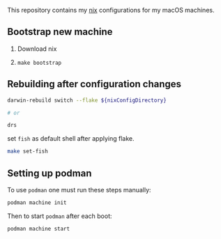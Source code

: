 This repository contains my [nix](https://nixos.org) configurations for my macOS machines.

## Bootstrap new machine

1. Download nix

2. `make bootstrap`

## Rebuilding after configuration changes

```sh
darwin-rebuild switch --flake ${nixConfigDirectory}

# or

drs
```

set `fish` as default shell after applying flake.

```sh
make set-fish
```

## Setting up podman

To use `podman` one must run these steps manually:

```sh
podman machine init
```

Then to start `podman` after each boot:

```sh
podman machine start
```
